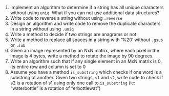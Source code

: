 1. Implement an algorithm to determine if a string has all unique characters without using `uniq`. What if you can not use additional data structures?
2. Write code to reverse a string without using `.reverse`
3. Design an algorithm and write code to remove the duplicate characters in a string without using `.uniq`
4. Write a method to decide if two strings are anagrams or not
5. Write a method to replace all spaces in a string with ‘%20’ without `.gsub` or `.sub`
6. Given an image represented by an NxN matrix, where each pixel in the image is 4 bytes, write a method to rotate the image by 90 degrees.
7. Write an algorithm such that if any single element in an MxN matrix is 0, its entire row and column is set to 0
8. Assume you have a method `is_substring` which checks if one word is a substring of another. Given two strings, `s1` and `s2`, write code to check if s2 is a rotation of s1 using only one call to `is_substring` (ie: “waterbottle” is a rotation of “erbottlewat”)
